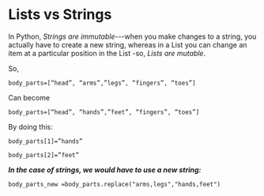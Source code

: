 # Lists vs Strings

In Python, *Strings are immutable*---when you make changes to a string, you actually have to create a new string, whereas in a List you can change an item at a particular position in the List -so, *Lists are mutable*.

So,

    body_parts=[“head”, “arms”,”legs”, “fingers”, “toes”]

Can become

    body_parts=[“head”, “hands”,”feet”, “fingers”, “toes”]

By doing this:

    body_parts[1]=”hands”
    
    body_parts[2]=”feet”

***In the case of strings, we would have to use a new string:***

    body_parts_new =body_parts.replace("arms,legs","hands,feet")